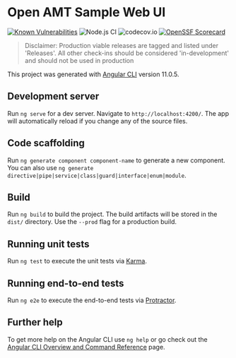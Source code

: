 # Open AMT Sample Web UI

[![Known Vulnerabilities](https://snyk.io/test/github/open-amt-cloud-toolkit/sample-web-ui/badge.svg?targetFile=package.json)](https://snyk.io/test/github/open-amt-cloud-toolkit/sample-web-ui?targetFile=package.json) ![Node.js CI](https://github.com/open-amt-cloud-toolkit/sample-web-ui/workflows/Node.js%20CI/badge.svg) ![codecov.io](https://codecov.io/github/open-amt-cloud-toolkit/sample-web-ui/coverage.svg?branch=main) [![OpenSSF Scorecard](https://api.securityscorecards.dev/projects/github.com/open-amt-cloud-toolkit/sample-web-ui/badge)](https://api.securityscorecards.dev/projects/github.com/open-amt-cloud-toolkit/sample-web-ui)


> Disclaimer: Production viable releases are tagged and listed under 'Releases'.  All other check-ins should be considered 'in-development' and should not be used in production

This project was generated with [Angular CLI](https://github.com/angular/angular-cli) version 11.0.5.

## Development server

Run `ng serve` for a dev server. Navigate to `http://localhost:4200/`. The app will automatically reload if you change any of the source files.

## Code scaffolding

Run `ng generate component component-name` to generate a new component. You can also use `ng generate directive|pipe|service|class|guard|interface|enum|module`.

## Build

Run `ng build` to build the project. The build artifacts will be stored in the `dist/` directory. Use the `--prod` flag for a production build.

## Running unit tests

Run `ng test` to execute the unit tests via [Karma](https://karma-runner.github.io).

## Running end-to-end tests

Run `ng e2e` to execute the end-to-end tests via [Protractor](http://www.protractortest.org/).

## Further help

To get more help on the Angular CLI use `ng help` or go check out the [Angular CLI Overview and Command Reference](https://angular.io/cli) page.
